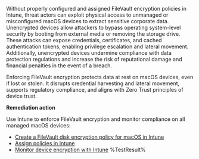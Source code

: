 Without properly configured and assigned FileVault encryption policies in Intune, threat actors can exploit physical access to unmanaged or misconfigured macOS devices to extract sensitive corporate data. Unencrypted devices allow attackers to bypass operating system-level security by booting from external media or removing the storage drive. These attacks can expose credentials, certificates, and cached authentication tokens, enabling privilege escalation and lateral movement. Additionally, unencrypted devices undermine compliance with data protection regulations and increase the risk of reputational damage and financial penalties in the event of a breach.

Enforcing FileVault encryption protects data at rest on macOS devices, even if lost or stolen. It disrupts credential harvesting and lateral movement, supports regulatory compliance, and aligns with Zero Trust principles of device trust.

**Remediation action**

Use Intune to enforce FileVault encryption and monitor compliance on all managed macOS devices:  
- [Create a FileVault disk encryption policy for macOS in Intune](https://learn.microsoft.com/intune/intune-service/protect/encrypt-devices-filevault?wt.mc_id=zerotrustrecommendations_automation_content_cnl_csasci#create-endpoint-security-policy-for-filevault)
- [Assign policies in Intune](https://learn.microsoft.com/intune/intune-service/configuration/device-profile-assign?wt.mc_id=zerotrustrecommendations_automation_content_cnl_csasci#assign-a-policy-to-users-or-groups)
- [Monitor device encryption with Intune](https://learn.microsoft.com/intune/intune-service/protect/encryption-monitor?wt.mc_id=zerotrustrecommendations_automation_content_cnl_csasci)<!--- Results --->
%TestResult%

